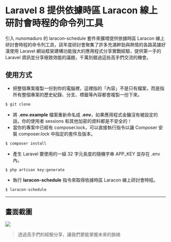 # Laravel 8 提供依據時區 Laracon 線上研討會時程的命令列工具

引入 nunomaduro 的 laracon-schedule 套件來擴增提供依據時區 Laracon 線上研討會時程的命令列工具，該年度研討會聚集了許多充滿幹勁與熱情的各路英雄好漢使用 Laravel 網站框架建構功能強大的應用程式分享實戰經驗，提供第一手的 Laravel 資訊並分享極致效能的議題，千萬別錯過這些高手們交流的機會。

## 使用方式
- 把整個專案複製一份到你的電腦裡，這裡指的「內容」不是只有檔案，而是指所有整個專案的歷史紀錄、分支、標籤等內容都會複製一份下來。
```sh
$ git clone
```
- 將 __.env.example__ 檔案重新命名成 __.env__，如果應用程式金鑰沒有被設定的話，你的使用者 sessions 和其他加密的資料都是不安全的！
- 當你的專案中已經有 composer.lock，可以直接執行指令以讓 Composer 安裝 composer.lock 中指定的套件及版本。
```sh
$ composer install
```
- 產生 Laravel 要使用的一組 32 字元長度的隨機字串 APP_KEY 並存在 .env 內。
```sh
$ php artisan key:generate
```
- 執行 __laracon-schedule__ 指令來取得依據時區 Laracon 線上研討會時程。
```sh
$ laracon-schedule
```

----

## 畫面截圖
![](https://i.imgur.com/M1uoyNZ.png)
> 透過高手們的經驗分享，讓我們更能掌握未來的脈絡
